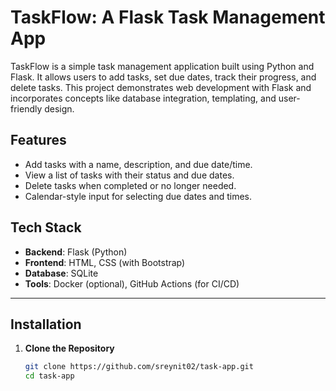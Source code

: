 # TaskFlow: A Flask Task Management App

TaskFlow is a simple task management application built using Python and Flask. It allows users to add tasks, set due dates, track their progress, and delete tasks. This project demonstrates web development with Flask and incorporates concepts like database integration, templating, and user-friendly design.

## Features
- Add tasks with a name, description, and due date/time.
- View a list of tasks with their status and due dates.
- Delete tasks when completed or no longer needed.
- Calendar-style input for selecting due dates and times.

## Tech Stack
- **Backend**: Flask (Python)
- **Frontend**: HTML, CSS (with Bootstrap)
- **Database**: SQLite
- **Tools**: Docker (optional), GitHub Actions (for CI/CD)

---

## Installation

1. **Clone the Repository**
   ```bash
   git clone https://github.com/sreynit02/task-app.git
   cd task-app
